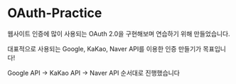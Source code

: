 # OAuth-Practice
웹사이트 인증에 많이 사용되는 OAuth 2.0을 구현해보며 연습하기 위해 만들었습니다.

대표적으로 사용되는 Google, KaKao, Naver API를 이용한 인증 만들기가 목표입니다!

Google API -> KaKao API -> Naver API 순서대로 진행했습니다

